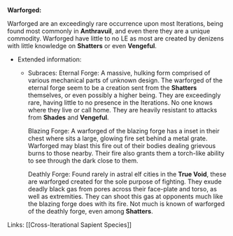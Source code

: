 **Warforged:**

Warforged are an exceedingly rare occurrence upon most Iterations, being found most commonly in **Anthravuil**, and even there they are a unique commodity. Warforged have little to no LE as most are created by denizens with little knowledge on **Shatters** or even **Vengeful**.

* Extended information:
     * Subraces:
         Eternal Forge:
         A massive, hulking form comprised of various mechanical parts of unknown design. The warforged of the eternal forge seem to be a creation sent from the **Shatters** themselves, or even possibly a higher being. They are exceedingly rare, having little to no presence in the Iterations. No one knows where they live or call home. They are heavily resistant to attacks from **Shades** and **Vengeful**.
    
         Blazing Forge:
         A warforged of the blazing forge has a inset in their chest where sits a large, glowing fire set behind a metal grate. Warforged may blast this fire out of their bodies dealing grievous burns to those nearby. Their fire also grants them a torch-like ability to see through the dark close to them.
    
         Deathly Forge:
         Found rarely in astral elf cities in the **True Void**, these are warforged created for the sole purpose  of fighting. They exude deadly black gas from pores across their face-plate and torso, as well as extremities. They can shoot this gas at opponents much like the blazing forge does with its fire. Not much is known of warforged of the deathly forge, even among **Shatters**. 

Links:
[[Cross-Iterational Sapient Species]]